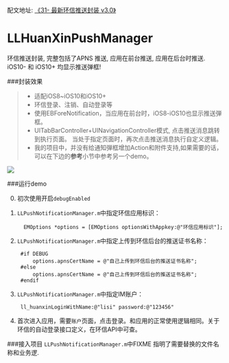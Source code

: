 

配文地址: [《31- 最新环信推送封装 v3.0》](http://www.jianshu.com/p/1eacd5db0299)



# LLHuanXinPushManager
 环信推送封装, 完整包括了APNS 推送, 应用在前台推送, 应用在后台时推送.  iOS10- 和 iOS10+ 均显示推送弹框!


###封装效果
> - 适配iOS8~iOS10和iOS10+
> - 环信登录、注销、自动登录等
> - 使用EBForeNotification，当应用在前台时，iOS8-iOS10也显示推送弾框。
> - UITabBarController+UINavigationController模式, 点击推送消息跳转到执行页面。 当处于指定页面时，再次点击推送消息执行自定义逻辑。
> - 我的项目中，并没有给通知弾框增加Action和附件支持,如果需要的话，可以在下边的**参考**小节中参考另一个demo。

![](https://github.com/lilongcnc/LLHuanXinPushManager/blob/master/ScreenShot/screen.gif)

###运行demo

0. 初次使用开启`debugEnabled`
1. `LLPushNotificationManager.m`中指定环信应用标识：
   
         EMOptions *options = [EMOptions optionsWithAppkey:@"环信应用标识"];

2. `LLPushNotificationManager.m`中指定上传到环信后台的推送证书名称：

        #if DEBUG
            options.apnsCertName = @"自己上传到环信后台的推送证书名称";
        #else
            options.apnsCertName = @"自己上传到环信后台的推送证书名称";
        #endif
 
3. `LLPushNotificationManager.m`中指定IM账户：
    
        ll_huanxinLoginWithName:@"lisi" password:@"123456"
        
4. 首次进入应用，需要`账户`页面，点击登录。和应用的正常使用逻辑相同。关于环信的自动登录接口定义，在环信API中可查。

###接入项目
`LLPushNotificationManager.m`中FIXME 指明了需要替换的文件名称和业务逻.



